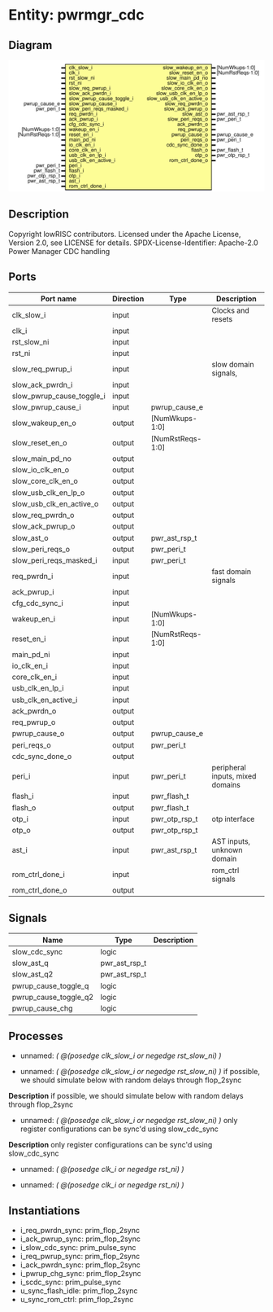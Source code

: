 # Entity: pwrmgr_cdc
## Diagram
![Diagram](pwrmgr_cdc.svg "Diagram")
## Description
Copyright lowRISC contributors.
 Licensed under the Apache License, Version 2.0, see LICENSE for details.
 SPDX-License-Identifier: Apache-2.0
 Power Manager CDC handling
 
## Ports
| Port name                 | Direction | Type             | Description                      |
| ------------------------- | --------- | ---------------- | -------------------------------- |
| clk_slow_i                | input     |                  | Clocks and resets                |
| clk_i                     | input     |                  |                                  |
| rst_slow_ni               | input     |                  |                                  |
| rst_ni                    | input     |                  |                                  |
| slow_req_pwrup_i          | input     |                  | slow domain signals,             |
| slow_ack_pwrdn_i          | input     |                  |                                  |
| slow_pwrup_cause_toggle_i | input     |                  |                                  |
| slow_pwrup_cause_i        | input     | pwrup_cause_e    |                                  |
| slow_wakeup_en_o          | output    | [NumWkups-1:0]   |                                  |
| slow_reset_en_o           | output    | [NumRstReqs-1:0] |                                  |
| slow_main_pd_no           | output    |                  |                                  |
| slow_io_clk_en_o          | output    |                  |                                  |
| slow_core_clk_en_o        | output    |                  |                                  |
| slow_usb_clk_en_lp_o      | output    |                  |                                  |
| slow_usb_clk_en_active_o  | output    |                  |                                  |
| slow_req_pwrdn_o          | output    |                  |                                  |
| slow_ack_pwrup_o          | output    |                  |                                  |
| slow_ast_o                | output    | pwr_ast_rsp_t    |                                  |
| slow_peri_reqs_o          | output    | pwr_peri_t       |                                  |
| slow_peri_reqs_masked_i   | input     | pwr_peri_t       |                                  |
| req_pwrdn_i               | input     |                  | fast domain signals              |
| ack_pwrup_i               | input     |                  |                                  |
| cfg_cdc_sync_i            | input     |                  |                                  |
| wakeup_en_i               | input     | [NumWkups-1:0]   |                                  |
| reset_en_i                | input     | [NumRstReqs-1:0] |                                  |
| main_pd_ni                | input     |                  |                                  |
| io_clk_en_i               | input     |                  |                                  |
| core_clk_en_i             | input     |                  |                                  |
| usb_clk_en_lp_i           | input     |                  |                                  |
| usb_clk_en_active_i       | input     |                  |                                  |
| ack_pwrdn_o               | output    |                  |                                  |
| req_pwrup_o               | output    |                  |                                  |
| pwrup_cause_o             | output    | pwrup_cause_e    |                                  |
| peri_reqs_o               | output    | pwr_peri_t       |                                  |
| cdc_sync_done_o           | output    |                  |                                  |
| peri_i                    | input     | pwr_peri_t       | peripheral inputs, mixed domains |
| flash_i                   | input     | pwr_flash_t      |                                  |
| flash_o                   | output    | pwr_flash_t      |                                  |
| otp_i                     | input     | pwr_otp_rsp_t    | otp interface                    |
| otp_o                     | output    | pwr_otp_rsp_t    |                                  |
| ast_i                     | input     | pwr_ast_rsp_t    | AST inputs, unknown domain       |
| rom_ctrl_done_i           | input     |                  | rom_ctrl signals                 |
| rom_ctrl_done_o           | output    |                  |                                  |
## Signals
| Name                  | Type          | Description |
| --------------------- | ------------- | ----------- |
| slow_cdc_sync         | logic         |             |
| slow_ast_q            | pwr_ast_rsp_t |             |
| slow_ast_q2           | pwr_ast_rsp_t |             |
| pwrup_cause_toggle_q  | logic         |             |
| pwrup_cause_toggle_q2 | logic         |             |
| pwrup_cause_chg       | logic         |             |
## Processes
- unnamed: _( @(posedge clk_slow_i or negedge rst_slow_ni) )_

- unnamed: _( @(posedge clk_slow_i or negedge rst_slow_ni) )_
if possible, we should simulate below with random delays through
flop_2sync

**Description**
if possible, we should simulate below with random delays through
flop_2sync

- unnamed: _( @(posedge clk_slow_i or negedge rst_slow_ni) )_
only register configurations can be sync'd using slow_cdc_sync

**Description**
only register configurations can be sync'd using slow_cdc_sync

- unnamed: _( @(posedge clk_i or negedge rst_ni) )_

- unnamed: _( @(posedge clk_i or negedge rst_ni) )_

## Instantiations
- i_req_pwrdn_sync: prim_flop_2sync
- i_ack_pwrup_sync: prim_flop_2sync
- i_slow_cdc_sync: prim_pulse_sync
- i_req_pwrup_sync: prim_flop_2sync
- i_ack_pwrdn_sync: prim_flop_2sync
- i_pwrup_chg_sync: prim_flop_2sync
- i_scdc_sync: prim_pulse_sync
- u_sync_flash_idle: prim_flop_2sync
- u_sync_rom_ctrl: prim_flop_2sync
